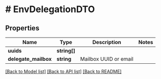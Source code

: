 # # EnvDelegationDTO

## Properties

Name | Type | Description | Notes
------------ | ------------- | ------------- | -------------
**uuids** | **string[]** |  |
**delegate_mailbox** | **string** | Mailbox UUID or email |

[[Back to Model list]](../../README.md#models) [[Back to API list]](../../README.md#endpoints) [[Back to README]](../../README.md)
